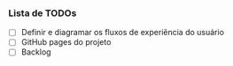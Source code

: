 ### Lista de TODOs

- [ ] Definir e diagramar os fluxos de experiência do usuário
- [ ] GitHub pages do projeto
- [ ] Backlog
